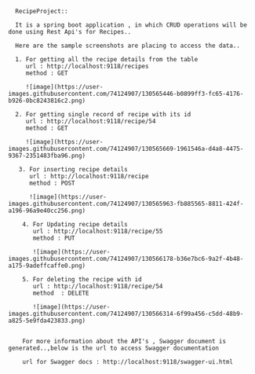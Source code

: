       RecipeProject::
      
      It is a spring boot application , in which CRUD operations will be done using Rest Api's for Recipes..
      
      Here are the sample screenshots are placing to access the data..
      
      1. For getting all the recipe details from the table
         url : http://localhost:9118/recipes
         method : GET
         
         ![image](https://user-images.githubusercontent.com/74124907/130565446-b0899ff3-fc65-4176-b926-0bc8243816c2.png)

      2. For getting single record of recipe with its id
         url : http://localhost:9118/recipe/54
         method : GET
         
         ![image](https://user-images.githubusercontent.com/74124907/130565669-1961546a-d4a8-4475-9367-2351483fba96.png)

       3. For inserting recipe details
          url : http://localhost:9118/recipe
          method : POST
          
          ![image](https://user-images.githubusercontent.com/74124907/130565963-fb885565-8811-424f-a196-96a9e40cc256.png)

        4. For Updating recipe details
           url : http://localhost:9118/recipe/55
           method : PUT
           
           ![image](https://user-images.githubusercontent.com/74124907/130566178-b36e7bc6-9a2f-4b48-a175-9adeffcaffe0.png)
           
        5. For deleting the recipe with id
           url : http://localhost:9118/recipe/54
           method  : DELETE
           
           ![image](https://user-images.githubusercontent.com/74124907/130566314-6f99a456-c5dd-48b9-a825-5e9fda423833.png)
  
        
        For more information about the API's , Swagger document is generated..,below is the url to access Swagger documentation
        
        url for Swagger docs : http://localhost:9118/swagger-ui.html

         
         
